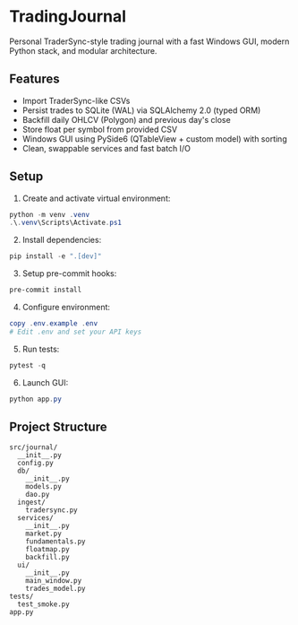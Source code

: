 # TradingJournal

Personal TraderSync-style trading journal with a fast Windows GUI, modern Python stack, and modular architecture.

## Features

- Import TraderSync-like CSVs
- Persist trades to SQLite (WAL) via SQLAlchemy 2.0 (typed ORM)
- Backfill daily OHLCV (Polygon) and previous day's close
- Store float per symbol from provided CSV
- Windows GUI using PySide6 (QTableView + custom model) with sorting
- Clean, swappable services and fast batch I/O

## Setup

1. Create and activate virtual environment:
```powershell
python -m venv .venv
.\.venv\Scripts\Activate.ps1
```

2. Install dependencies:
```powershell
pip install -e ".[dev]"
```

3. Setup pre-commit hooks:
```powershell
pre-commit install
```

4. Configure environment:
```powershell
copy .env.example .env
# Edit .env and set your API keys
```

5. Run tests:
```powershell
pytest -q
```

6. Launch GUI:
```powershell
python app.py
```

## Project Structure

```
src/journal/
  __init__.py
  config.py
  db/
    __init__.py
    models.py
    dao.py
  ingest/
    tradersync.py
  services/
    __init__.py
    market.py
    fundamentals.py
    floatmap.py
    backfill.py
  ui/
    __init__.py
    main_window.py
    trades_model.py
tests/
  test_smoke.py
app.py
```
